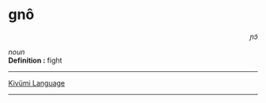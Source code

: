 
# gnô

<div align="right"><i>ɲɔ̃</i></div>

*noun*  
**Definition :** fight  

---

[Kivümi Language](../README.md)

---

